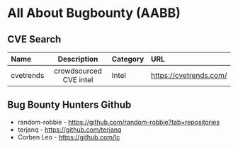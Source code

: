 # All About Bugbounty (AABB)

## CVE Search
| Name | Description | Category | URL |
| :--- | :---: | :--- | :--- |
| cvetrends | crowdsourced CVE intel | Intel | https://cvetrends.com/ |


## Bug Bounty Hunters Github
* random-robbie - https://github.com/random-robbie?tab=repositories
* terjanq - https://github.com/terjanq
* Corben Leo - https://github.com/lc


